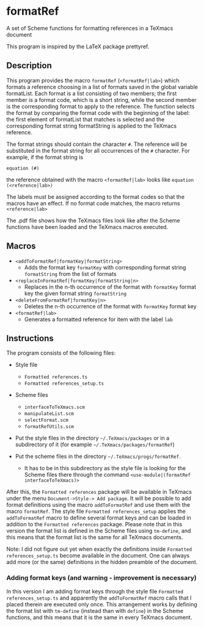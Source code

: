 # formatRef
A set of Scheme functions for  formatting references in a TeXmacs document


This program is inspired by the LaTeX package prettyref.

## Description

This program provides the macro `formatRef` (`<formatRef|lab>`) which formats a reference choosing in a list of formats saved in the global variable formatList. Each format is a list consisting of two members; the first member is a format code, which is a short string, while the second member is the corresponding format to apply to the reference. The function selects the format by comparing the format code with the beginning of the label: the first element of formatList that matches is selected and the corresponding format string formatString is applied to the TeXmacs reference. 

The format strings should contain the character `#`. The reference will be substituted in the format string for all occurrences of the `#` character. For example, if the format string is 

`equation (#)`

the reference obtained with the macro `<formatRef|lab>` looks like 
`equation (<reference|lab>)`

The labels must be assigned according to the format codes so that the macros have an effect. If no format code matches, the macro returns
`<reference|lab>`

The .pdf file shows how the TeXmacs files look like after the Scheme functions have been loaded and the TeXmacs macros executed.

## Macros

* `<addToFormatRef|formatKey|formatString>`
    * Adds the format key `formatKey` with corresponding format string `formatString` from the list of formats
* `<replaceInFormatRef|formatKey|formatString|n>`
    * Replaces in the n-th occurrence of the format with `formatKey` format key the given format string `formatString`
* `<deleteFromFormatRef|formatKey|n>`
    * Deletes the n-th occurrence of the format with `formatKey` format key
* `<formatRef|lab>`
    * Generates a formatted reference for item with the label `lab`

## Instructions

The program consists of the following files:
* Style file
    * `Formatted references.ts`
    * `Formatted references_setup.ts`
* Scheme files
    * `interfaceToTeXmacs.scm`
    * `manipulateList.scm`
    * `selectFormat.scm`
    * `formatRefUtils.scm`

* Put the style files in the directory `~/.TeXmacs/packages` or in a subdirectory of it (for example `~/.TeXmacs/packages/formatRef`)
* Put the scheme files in the directory `~/.TeXmacs/progs/formatRef`.
    * It has to be in this subdirectory as the style file is looking for the Scheme files there through the command `<use-module|(formatRef interfaceToTeXmacs)>`
    
After this, the `Formatted references` package will be available in TeXmacs under the menu `Document->Style-> Add package`.
It will be possible to add format definitions using the macro `addToFormatRef` and use them with the macro `formatRef`.
The style file `Formatted references_setup` applies the `addToFormatRef` macro to define several format keys and can be loaded in addition to the `Formatted references` package.
Please note that in this version the format list is defined in the Scheme files using `tm-define`, and this means that the format list is the same for all TeXmacs documents.

Note: I did not figure out yet when exactly the definitions inside `Formatted references_setup.ts` become available in the document. One can always add more (or the same) definitions in the hidden preamble of the document.

### Adding format keys (and warning - improvement is necessary)
In this version I am adding format keys through the style file `Formatted references_setup.ts` and apparently the `addToFormatRef` macro calls that I placed therein are executed only once. This arrangement works by defining the format list with `tm-define` (instead than with `define`) in the Scheme functions, and this means that it is the same in every TeXmacs document.
